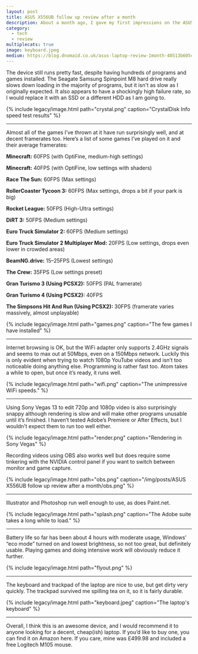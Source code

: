 ```yaml
---
layout: post
title: ASUS X556UB follow up review after a month
description: About a month ago, I gave my first impressions on the ASUS X556UB-XX039T laptop. Here’s the follow-up I promised.
category:
  - tech
  - review
multiplecats: true
image: keyboard.jpeg
medium: https://blog.dnomaid.co.uk/asus-laptop-review-1month-48513b605c34
---
```


The device still runs pretty fast, despite having hundreds of programs and games installed. The Seagate Samsung Spinpoint M8 hard drive really slows down loading in the majority of programs, but it isn't as slow as I originally expected. It also appears to have a shockingly high failure rate, so I would replace it with an SSD or a different HDD as I am going to.

{% include legacy/image.html path="crystal.png" caption="CrystalDisk Info speed test results" %}

---

Almost all of the games I’ve thrown at it have run surprisingly well, and at decent framerates too. Here’s a list of some games I’ve played on it and their average framerates:

**Minecraft:** 60FPS (with OptiFine, medium-high settings)

**Minecraft:** 40FPS (with OptiFine, low settings with shaders)

**Race The Sun:** 60FPS (Max settings)

**RollerCoaster Tycoon 3:** 60FPS (Max settings, drops a bit if your park is big)

**Rocket League:** 50FPS (High-Ultra settings)

**DiRT 3:** 50FPS (Medium settings)

**Euro Truck Simulator 2:** 60FPS (Medium settings)

**Euro Truck Simulator 2 Multiplayer Mod:** 20FPS (Low settings, drops even lower in crowded areas)

**BeamNG.drive:** 15–25FPS (Lowest settings)

**The Crew:** 35FPS (Low settings preset)

**Gran Turismo 3 (Using PCSX2):** 50FPS (PAL framerate)

**Gran Turismo 4 (Using PCSX2):** 40FPS

**The Simpsons Hit And Run (Using PCSX2):** 30FPS (framerate varies massively, almost unplayable)

{% include legacy/image.html path="games.png" caption="The few games I have installed" %}

---

Internet browsing is OK, but the WiFi adapter only supports 2.4GHz signals and seems to max out at 50Mbps, even on a 150Mbps network. Luckily this is only evident when trying to watch 1080p YouTube videos and isn’t too noticeable doing anything else. Programming is rather fast too. Atom takes a while to open, but once it’s ready, it runs well.

{% include legacy/image.html path="wifi.png" caption="The unimpressive WiFi speeds." %}

---

Using Sony Vegas 13 to edit 720p and 1080p video is also surprisingly snappy although rendering is slow and will make other programs unusable until it’s finished. I haven’t tested Adobe’s Premiere or After Effects, but I wouldn't expect them to run too well either.

{% include legacy/image.html path="render.png" caption="Rendering in Sony Vegas" %}

Recording videos using OBS also works well but does require some tinkering with the NVIDIA control panel if you want to switch between monitor and game capture.

{% include legacy/image.html path="obs.png" caption="/img/posts/ASUS X556UB follow up review after a month/obs.png" %}

---

Illustrator and Photoshop run well enough to use, as does Paint.net.

{% include legacy/image.html path="splash.png" caption="The Adobe suite takes a long while to load." %}

---

Battery life so far has been about 4 hours with moderate usage, Windows’ “eco mode” turned on and lowest brightness, so not too great, but definitely usable. Playing games and doing intensive work will obviously reduce it further.

{% include legacy/image.html path="flyout.png" %}

---

The keyboard and trackpad of the laptop are nice to use, but get dirty very quickly. The trackpad survived me spilling tea on it, so it is fairly durable.

{% include legacy/image.html path="keyboard.jpeg" caption="The laptop's keyboard" %}

---

Overall, I think this is an awesome device, and I would recommend it to anyone looking for a decent, cheap(ish) laptop. If you’d like to buy one, you can find it on Amazon here. If you care, mine was £499.98 and included a free Logitech M105 mouse.
